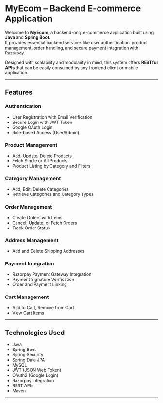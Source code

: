 #  MyEcom – Backend E-commerce Application

Welcome to **MyEcom**, a backend-only e-commerce application built using **Java** and **Spring Boot**.  
It provides essential backend services like user authentication, product management, order handling, and secure payment integration with Razorpay.

Designed with scalability and modularity in mind, this system offers **RESTful APIs** that can be easily consumed by any frontend client or mobile application.

---

## Features

### Authentication
- User Registration with Email Verification
- Secure Login with JWT Token
- Google OAuth Login
- Role-based Access (User/Admin)

### Product Management
- Add, Update, Delete Products
- Fetch Single or All Products
- Product Listing by Category and Filters

### Category Management
- Add, Edit, Delete Categories
- Retrieve Categories and Category Types

### Order Management
- Create Orders with Items
- Cancel, Update, or Fetch Orders
- Track Order Status

### Address Management
- Add and Delete Shipping Addresses

### Payment Integration
- Razorpay Payment Gateway Integration
- Payment Signature Verification
- Order and Payment Linking

###  Cart Management
- Add to Cart, Remove from Cart
- View Cart Items

---

## Technologies Used

- Java
- Spring Boot
- Spring Security
- Spring Data JPA
- MySQL
- JWT (JSON Web Token)
- OAuth2 (Google Login)
- Razorpay Integration
- REST APIs
- Maven

---